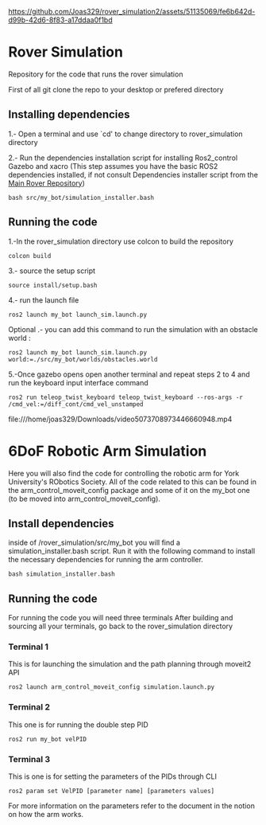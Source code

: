 

https://github.com/Joas329/rover_simulation2/assets/51135069/fe6b642d-d99b-42d6-8f83-a17ddaa0f1bd




# Rover Simulation
Repository for the code that runs the rover simulation

First of all git clone the repo to your desktop or prefered directory

## Installing dependencies
1.- Open a terminal and use `cd' to change directory to rover_simulation directory

2.- Run the dependencies installation script for installing Ros2_control Gazebo and xacro (This step assumes you have the basic ROS2 dependencies installed, if not consult Dependencies installer script from the [Main Rover Repository](https://github.com/YorkURobotics/Rover-Team-2022-3-Codebase))

```
bash src/my_bot/simulation_installer.bash
```

## Running the code

1.-In the rover_simulation directory use colcon to build the repository
```
colcon build
```
3.- source the setup script
```
source install/setup.bash
```
4.- run the launch file 
```
ros2 launch my_bot launch_sim.launch.py
```
Optional .- you can add this command to run the simulation with an obstacle world :
```
ros2 launch my_bot launch_sim.launch.py world:=./src/my_bot/worlds/obstacles.world
```
5.-Once gazebo opens open another terminal and repeat steps 2 to 4 and run the keyboard input interface command
```
ros2 run teleop_twist_keyboard teleop_twist_keyboard --ros-args -r /cmd_vel:=/diff_cont/cmd_vel_unstamped
```

file:///home/joas329/Downloads/video5073708973446660948.mp4

# 6DoF Robotic Arm Simulation
Here you will also find the code for controlling the robotic arm for York University's RObotics Society. All of the code related to this can be found in the arm_control_moveit_config package and some of it on the my_bot one (to be moved into arm_control_moveit_config).

## Install dependencies
inside of /rover_simulation/src/my_bot you will find a simulation_installer.bash script. Run it with the following command to install the necessary dependencies for running the arm controller.
```
bash simulation_installer.bash
```

## Running the code
For running the code you will need three terminals
After building and sourcing all your terminals, go back to the rover_simulation directory

### Terminal 1
This is for launching the simulation and the path planning through moveit2 API
```
ros2 launch arm_control_moveit_config simulation.launch.py
```

### Terminal 2
This one is for running the double step PID
```
ros2 run my_bot velPID
```

### Terminal 3
This is one is for setting the parameters of the PIDs through CLI
```
ros2 param set VelPID [parameter name] [parameters values]
```
For more information on the parameters refer to the document in the notion on how the arm works. 
